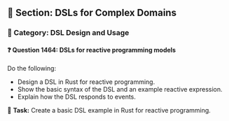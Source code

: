 ## 📘 Section: DSLs for Complex Domains
### 🔹 Category: DSL Design and Usage
#### ❓ Question 1464: DSLs for reactive programming models

Do the following:

- Design a DSL in Rust for reactive programming.
- Show the basic syntax of the DSL and an example reactive expression.
- Explain how the DSL responds to events.

🔧 **Task:** Create a basic DSL example in Rust for reactive programming.
